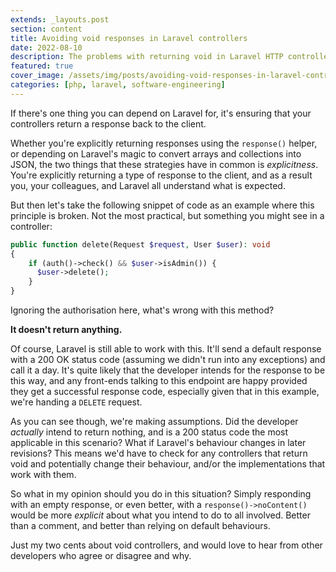 ```yaml
---
extends: _layouts.post
section: content
title: Avoiding void responses in Laravel controllers
date: 2022-08-10
description: The problems with returning void in Laravel HTTP controllers.
featured: true
cover_image: /assets/img/posts/avoiding-void-responses-in-laravel-controllers/cover.jpg
categories: [php, laravel, software-engineering]
---
```


If there's one thing you can depend on Laravel for, it's ensuring that your controllers return a response back to 
the client.

Whether you're explicitly returning responses using the `response()` helper, or depending on Laravel's magic to 
convert arrays and collections into JSON, the two things that these strategies have in common is *explicitness*. You're 
explicitly returning a type of response to the client, and as a result you, your colleagues, and Laravel all understand 
what is expected.

But then let's take the following snippet of code as an example where this principle is broken. Not the most practical, 
but something you might see in a controller:

```php
public function delete(Request $request, User $user): void
{
    if (auth()->check() && $user->isAdmin()) {
      $user->delete();
    }
}
```

Ignoring the authorisation here, what's wrong with this method?

**It doesn't return anything.**

Of course, Laravel is still able to work with this. It'll send a default response with a 200 OK status code 
(assuming we didn't run into any exceptions) and call it a day. It's quite likely that the developer intends for the 
response to be this way, and any front-ends talking to this endpoint are happy provided they get a successful response 
code, especially given that in this example, we're handing a `DELETE` request.

As you can see though, we're making assumptions. Did the developer *actually* intend to return nothing, and is a 
200 status code the most applicable in this scenario? What if Laravel's behaviour changes in later revisions? This 
means we'd have to check for any controllers that return void and potentially change their behaviour, and/or the 
implementations that work with them.

So what in my opinion should you do in this situation? Simply responding with an empty response, or even better, with a 
`response()->noContent()` would be more *explicit* about what you intend to do to all involved. Better than a comment, 
and better than relying on default behaviours.

Just my two cents about void controllers, and would love to hear from other developers who agree or disagree and why.
